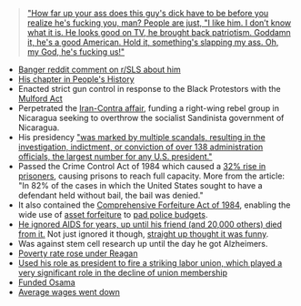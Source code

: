 > ["How far up your ass does this guy's dick have to be before you realize he's fucking you, man? People are just, "I like him. I don’t know what it is. He looks good on TV, he brought back patriotism. Goddamn it, he's a good American. Hold it, something's slapping my ass. Oh, my God, he's fucking us!"](https://subslikescript.com/movie/Bill_Hicks_Sane_Man-287337)

- [Banger reddit comment on r/SLS about him](https://www.reddit.com/r/ShitLiberalsSay/comments/ce2v7l/comment/etydg3l/)
- [His chapter in People's History](https://www.historyisaweapon.com/defcon1/zinncarebu21.html)
- Enacted strict gun control in response to the Black Protestors with the [Mulford Act](https://en.wikipedia.org/wiki/Mulford_Act)
- Perpetrated the [Iran-Contra affair](https://en.wikipedia.org/wiki/Iran%E2%80%93Contra_affair), funding a right-wing rebel group in Nicaragua seeking to overthrow the socialist Sandinista government of Nicaragua.
- His presidency ["was marked by multiple scandals, resulting in the investigation, indictment, or conviction of over 138 administration officials, the largest number for any U.S. president."](https://en.wikipedia.org/wiki/Reagan_administration_scandals)
- Passed the Crime Control Act of 1984 which caused a [32% rise in prisoners](https://archive.ph/zfCu2), causing prisons to reach full capacity. More from the article: "In 82% of the cases in which the United States sought to have a defendant held without bail, the bail was denied."
- It also contained the [Comprehensive Forfeiture Act of 1984](https://www.congress.gov/bill/98th-congress/senate-bill/948), enabling the wide use of [asset forfeiture](https://mises.org/wire/joe-biden-father-drug-wars-asset-forfeiture-program) to [pad police budgets](https://www.npr.org/templates/story/story.php?storyId=91490480).
- [He ignored AIDS for years, up until his friend (and 20,000 others) died from it.](https://en.wikipedia.org/wiki/Ronald_Reagan#Response_to_the_AIDS_epidemic) Not just ignored it though, [straight up thought it was funny](https://web.archive.org/web/20210301172106/https://www.washingtonpost.com/news/arts-and-entertainment/wp/2015/12/01/a-disturbing-new-glimpse-at-the-reagan-administrations-indifference-to-aids/).
- Was against stem cell research up until the day he got Alzheimers.
- [Poverty rate rose under Reagan](https://www.shmoop.com/reagan-era/statistics.html)
- [Used his role as president to fire a striking labor union, which played a very significant role in the decline of union membership](https://en.wikipedia.org/wiki/Professional_Air_Traffic_Controllers_Organization_%281968%29#August_1981_strike)
- [Funded Osama](https://slate.com/news-and-politics/2004/06/how-reagan-made-a-terrorist-kingpin-of-osama.html)
- [Average wages went down](https://en.wikipedia.org/wiki/Reaganomics#Real_wages)
